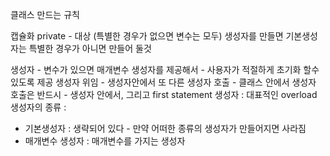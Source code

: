클래스 만드는 규칙

캡슐화 private - 대상 (특별한 경우가 없으면 변수는 모두)
생성자를 만들면 기본생성자는 특별한 경우가 아니면 만들어 둘것

생성자 - 변수가 있으면 매개변수 생성자를 제공해서
         - 사용자가 적절하게 초기화 할수 있도록 제공
생성자 위임 - 생성자안에서 또 다른 생성자 호출
        - 클래스 안에서 생성자 호출은 반드시
        - 생성자 안에서, 그리고 first statement
생성자 : 대표적인 overload
생성자의 종류 : 
   - 기본생성자 : 생략되어 있다 - 만약 어떠한 종류의 생성자가 만들어지면 사라짐
   - 매개변수 생성자 : 매개변수를 가지는 생성자
